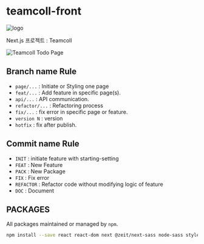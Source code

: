 # teamcoll-front

![logo](https://i.imgur.com/dMCfWFB.png)

Next.js 프로젝트 : Teamcoll

![Teamcoll Todo Page](https://i.imgur.com/R0JuXnY.png)

## Branch name Rule

-   `page/...` : Initiate or Styling one page
-   `feat/...` : Add feature in specific page(s).
-   `api/...` : API communication.
-   `refactor/...` : Refactoring process
-   `fix/...` : fix error in specific page or feature.
-   `version N` : version
-   `hotfix` : fix after publish.

## Commit name Rule

-   `INIT` : initiate feature with starting-setting
-   `FEAT` : New Feature
-   `PACK` : New Package
-   `FIX` : Fix error
-   `REFACTOR` : Refactor code without modifying logic of feature
-   `DOC` : Document

## PACKAGES

All packages maintained or managed by `npm`.

```bash
npm install --save react react-dom next @zeit/next-sass node-sass styled-components dotenv
```
